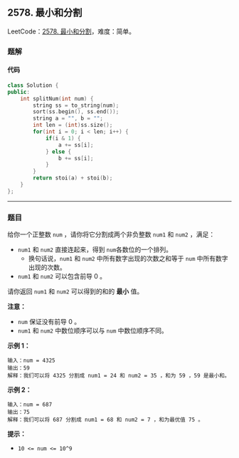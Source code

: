 ## 2578. 最小和分割

LeetCode：[2578. 最小和分割](https://leetcode.cn/problems/split-with-minimum-sum/)，难度：简单。

### 题解

#### 代码

```c++
class Solution {
public:
    int splitNum(int num) {
        string ss = to_string(num);
        sort(ss.begin(), ss.end());
        string a = "", b = "";
        int len = (int)ss.size();
        for(int i = 0; i < len; i++) {
            if(i & 1) {
                a += ss[i];
            } else {
                b += ss[i];
            }
        }
        return stoi(a) + stoi(b);
    }
};
```



---



### 题目

给你一个正整数 `num` ，请你将它分割成两个非负整数 `num1` 和 `num2` ，满足：

- `num1` 和 `num2` 直接连起来，得到  `num`各数位的一个排列。
  - 换句话说，`num1` 和 `num2` 中所有数字出现的次数之和等于 `num` 中所有数字出现的次数。
- `num1` 和 `num2` 可以包含前导 0 。

请你返回 `num1` 和 `num2` 可以得到的和的 **最小** 值。

**注意：**

- `num` 保证没有前导 0 。
- `num1` 和 `num2` 中数位顺序可以与 `num` 中数位顺序不同。

 

**示例 1：**

```
输入：num = 4325
输出：59
解释：我们可以将 4325 分割成 num1 = 24 和 num2 = 35 ，和为 59 ，59 是最小和。
```

**示例 2：**

```
输入：num = 687
输出：75
解释：我们可以将 687 分割成 num1 = 68 和 num2 = 7 ，和为最优值 75 。
```

 

**提示：**

- `10 <= num <= 10^9`


